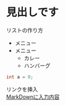 # 見出しです

リストの作り方
* メニュー
* メニュー
  * カレー
  * ハンバーグ

```java
int a = 0;
```

リンクを挿入  
[MarkDownに入力内容](https://qiita.com/kamorits/items/6f342da395ad57468ae3)
